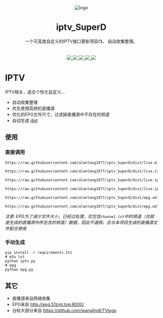 <div align="center">
  <img src="https://raw.githubusercontent.com/alantang1977/X/main/Pictures/SuperMAN.png" alt="logo"/>
  <h1 align="center">iptv_SuperD</h1>
</div>

<div align="center">一个可高度自定义的IPTV接口更新项目📺， 自动收集整理。</div>
<br>
<p align="center">
  <a href="https://github.com/alantang1977/iptv_SuperD/releases">
    <img src="https://img.shields.io/github/v/release/alantang1977/iptv_SuperD" />
  </a>
  <a href="https://www.python.org/">
    <img src="https://img.shields.io/badge/python-%20%3D%203.13-47c219" />
  </a>
  <a href="https://github.com/alantang1977/iptv_SuperD/releases">
    <img src="https://img.shields.io/github/downloads/alantang1977/iptv_SuperD/total" />
  </a>
  <a href="https://github.com/alantang1977/iptv_SuperD">
    <img src="https://img.shields.io/github/stars/alantang1977/iptv_SuperD" />
  </a>
  <a href="https://github.com/alantang1977/iptv_SuperD/fork">
    <img src="https://img.shields.io/github/forks/alantang1977/iptv_SuperD" />
  </a>
</p>

# IPTV

IPTV相关，适合个性化自定义...

* 自动收集整理
* 优先使用高频的直播源
* 优化的EPG文件尺寸，过滤掉直播源中不存在的频道
* 自动生成 [dist](https://github.com/alantang1977/iptv_SuperD/tree/dist)

## 使用

### 直接调用

```txt
https://raw.githubusercontent.com/alantang1977/iptv_SuperD/dist/live.m3u
```

```txt
https://raw.githubusercontent.com/alantang1977/iptv_SuperD/dist/live.txt
```

```txt
https://raw.githubusercontent.com/alantang1977/iptv_SuperD/dist/live-ipv4.m3u
```

```txt
https://raw.githubusercontent.com/alantang1977/iptv_SuperD/dist/live-ipv4.txt
```

```txt
https://raw.githubusercontent.com/alantang1977/iptv_SuperD/dist/epg.xml
```

```txt
https://raw.githubusercontent.com/alantang1977/iptv_SuperD/dist/epg.xml.gz
```

*注意: EPG为了减少文件大小，已经过处理，仅包含`channel.txt`中的频道（也就是生成的直播源中所包含的频道）数据，因此不通用，应与本项目生成的直播源文件配合使用*

### 手动生成

```shell
pip install -r requirements.txt
# m3u txt
python iptv.py
# epg
python epg.py
```

## 其它

* 直播源来自网络收集
* EPG来自 http://epg.51zmt.top:8000/
* 台标大部分来自 https://github.com/wanglindl/TVlogo

